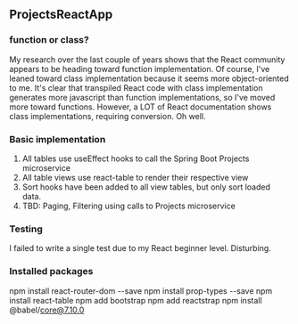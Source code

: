 ## ProjectsReactApp

### function or class?
My research over the last couple of years shows that the React community appears to be heading toward function implementation. Of course, I've leaned toward class implementation because it seems more object-oriented to me. It's clear that transpiled React code with class implementation generates more javascript than function implementations, so I've moved more toward functions. However, a LOT of React documentation shows class implementations, requiring conversion. Oh well.

### Basic implementation
1. All tables use useEffect hooks to call the Spring Boot Projects microservice
2. All table views use react-table to render their respective view
3. Sort hooks have been added to all view tables, but only sort loaded data.
4. TBD: Paging, Filtering using calls to Projects microservice

### Testing
I failed to write a single test due to my React beginner level. Disturbing.

### Installed packages

npm install react-router-dom --save
npm install prop-types --save
npm install react-table
npm add bootstrap
npm add reactstrap
npm install @babel/core@7.10.0

